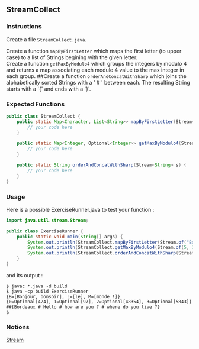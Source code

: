 ## StreamCollect

### Instructions

Create a file `StreamCollect.java`.

Create a function `mapByFirstLetter` which maps the first letter (to upper case) to a list of Strings begining with the given letter.  
Create a function `getMaxByModulo4` which groups the integers by modulo 4 and returns a map associating each module 4 value to the max integer in each group.
##Create a function `orderAndConcatWithSharp` which joins the alphabetically sorted Strings with a ' # ' between each. The resulting String starts with a '{' and ends with a '}'.

### Expected Functions

```java
public class StreamCollect {
    public static Map<Character, List<String>> mapByFirstLetter(Stream<String> s) {
        // your code here
    }

    public static Map<Integer, Optional<Integer>> getMaxByModulo4(Stream<Integer> s) {
        // your code here
    }

    public static String orderAndConcatWithSharp(Stream<String> s) {
        // your code here
    }
}
```

### Usage

Here is a possible ExerciseRunner.java to test your function :

```java
import java.util.stream.Stream;

public class ExerciseRunner {
    public static void main(String[] args) {
        System.out.println(StreamCollect.mapByFirstLetter(Stream.of("Bonjour", "le", "monde !", "bonsoir")));
        System.out.println(StreamCollect.getMaxByModulo4(Stream.of(5, 12, 32, 4, 9, 17, 98, 424, 97, 5843, 48354)));
        System.out.println(StreamCollect.orderAndConcatWithSharp(Stream.of("Hello", "how are you ?", "where do you live ?", "Bordeaux")));
    }
}
```

and its output :

```shell
$ javac *.java -d build
$ java -cp build ExerciseRunner
{B=[Bonjour, bonsoir], L=[le], M=[monde !]}
{0=Optional[424], 1=Optional[97], 2=Optional[48354], 3=Optional[5843]}
##{Bordeaux # Hello # how are you ? # where do you live ?}
$
```

### Notions

[Stream](https://docs.oracle.com/en/java/javase/17/docs/api/java.base/java/util/stream/Stream.html)
